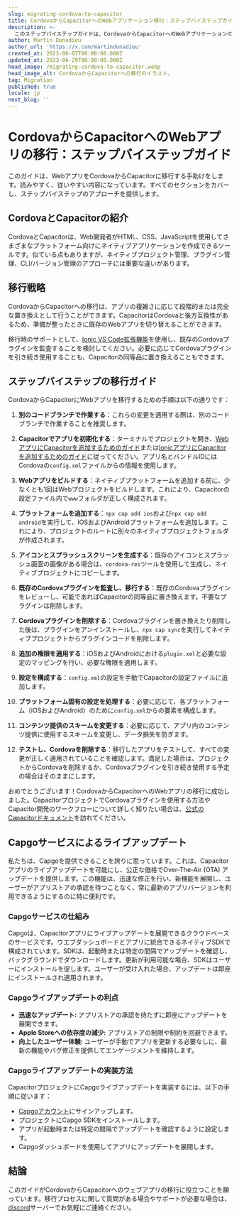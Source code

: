 ```yaml
---
slug: migrating-cordova-to-capacitor
title: CordovaからCapacitorへのWebアプリケーション移行：ステップバイステップガイド
description: >-
  このステップバイステップガイドは、CordovaからCapacitorへのWebアプリケーションの移行を支援します。すべての部分をカバーしており、読みやすく、従いやすい内容です。
author: Martin Donadieu
author_url: 'https://x.com/martindonadieu'
created_at: 2023-06-07T00:00:00.000Z
updated_at: 2023-06-29T00:00:00.000Z
head_image: /migrating-cordova-to-capacitor.webp
head_image_alt: CordovaからCapacitorへの移行のイラスト。
tag: Migration
published: true
locale: jp
next_blog: ''
---
```


# CordovaからCapacitorへのWebアプリの移行：ステップバイステップガイド

このガイドは、WebアプリをCordovaからCapacitorに移行する手助けをします。読みやすく、従いやすい内容になっています。すべてのセクションをカバーし、ステップバイステップのアプローチを提供します。

## CordovaとCapacitorの紹介

CordovaとCapacitorは、Web開発者がHTML、CSS、JavaScriptを使用してさまざまなプラットフォーム向けにネイティブアプリケーションを作成できるツールです。似ている点もありますが、ネイティブプロジェクト管理、プラグイン管理、CLI/バージョン管理のアプローチには重要な違いがあります。

## 移行戦略

CordovaからCapacitorへの移行は、アプリの複雑さに応じて段階的または完全な置き換えとして行うことができます。CapacitorはCordovaと後方互換性があるため、準備が整ったときに既存のWebアプリを切り替えることができます。

移行時のサポートとして、[Ionic VS Code拡張機能](https://marketplacevisualstudiocom/items/?itemName=ionicionic)を使用し、既存のCordovaプラグインを監査することを検討してください。必要に応じてCordovaプラグインを引き続き使用することも、Capacitorの同等品に置き換えることもできます。

## ステップバイステップの移行ガイド

CordovaからCapacitorにWebアプリを移行するための手順は以下の通りです：

1. **別のコードブランチで作業する**：これらの変更を適用する際は、別のコードブランチで作業することを推奨します。

2. **Capacitorでアプリを初期化する**：ターミナルでプロジェクトを開き、[WebアプリにCapacitorを追加するためのガイド](https://capacitorjscom/docs/getting-started/#adding-capacitor-to-your-app)または[IonicアプリにCapacitorを追加するためのガイド](https://capacitorjscom/docs/getting-started/with-ionic/#existing-ionic-project)に従ってください。アプリ名とバンドルIDにはCordovaの`config.xml`ファイルからの情報を使用します。

3. **Webアプリをビルドする**：ネイティブプラットフォームを追加する前に、少なくとも1回はWebプロジェクトをビルドします。これにより、Capacitorの設定ファイル内で`www`フォルダが正しく構成されます。

4. **プラットフォームを追加する**：`npx cap add ios`および`npx cap add android`を実行して、iOSおよびAndroidプラットフォームを追加します。これにより、プロジェクトのルートに別々のネイティブプロジェクトフォルダが作成されます。

5. **アイコンとスプラッシュスクリーンを生成する**：既存のアイコンとスプラッシュ画面の画像がある場合は、`cordova-res`ツールを使用して生成し、ネイティブプロジェクトにコピーします。

6. **既存のCordovaプラグインを監査し、移行する**：既存のCordovaプラグインをレビューし、可能であればCapacitorの同等品に置き換えます。不要なプラグインは削除します。

7. **Cordovaプラグインを削除する**：Cordovaプラグインを置き換えたり削除した後は、プラグインをアンインストールし、`npx cap sync`を実行してネイティブプロジェクトからプラグインコードを削除します。

8. **追加の権限を適用する**：iOSおよびAndroidにおける`plugin.xml`と必要な設定のマッピングを行い、必要な権限を適用します。

9. **設定を構成する**：`config.xml`の設定を手動でCapacitorの設定ファイルに追加します。

10. **プラットフォーム固有の設定を処理する**：必要に応じて、各プラットフォーム（iOSおよびAndroid）のために`config.xml`からの要素を構成します。

11. **コンテンツ提供のスキームを変更する**：必要に応じて、アプリ内のコンテンツ提供に使用するスキームを変更し、データ損失を防ぎます。

12. **テストし、Cordovaを削除する**：移行したアプリをテストして、すべての変更が正しく適用されていることを確認します。満足した場合は、プロジェクトからCordovaを削除するか、Cordovaプラグインを引き続き使用する予定の場合はそのままにします。

おめでとうございます！CordovaからCapacitorへのWebアプリの移行に成功しました。CapacitorプロジェクトでCordovaプラグインを使用する方法やCapacitor開発のワークフローについて詳しく知りたい場合は、[公式のCapacitorドキュメント](https://capacitorjscom/docs/)を訪れてください。

## Capgoサービスによるライブアップデート

私たちは、Capgoを提供できることを誇りに思っています。これは、Capacitorアプリのライブアップデートを可能にし、公正な価格でOver-The-Air (OTA) アップデートを提供します。この機能は、迅速な修正を行い、新機能を展開し、ユーザーがアプリストアの承認を待つことなく、常に最新のアプリバージョンを利用できるようにするのに特に便利です。

### Capgoサービスの仕組み

Capgoは、Capacitorアプリにライブアップデートを展開できるクラウドベースのサービスです。ウエブダッシュボードとアプリに統合できるネイティブSDKで構成されています。SDKは、起動時または特定の間隔でアップデートを確認し、バックグラウンドでダウンロードします。更新が利用可能な場合、SDKはユーザーにインストールを促します。ユーザーが受け入れた場合、アップデートは即座にインストールされ適用されます。

### Capgoライブアップデートの利点

- **迅速なアップデート:** アプリストアの承認を待たずに即座にアップデートを展開できます。
- **Apple Storeへの依存度の減少:** アプリストアの制限や制約を回避できます。
- **向上したユーザー体験:** ユーザーが手動でアプリを更新する必要なしに、最新の機能やバグ修正を提供してエンゲージメントを維持します。

### Capgoライブアップデートの実装方法

CapacitorプロジェクトにCapgoライブアップデートを実装するには、以下の手順に従います：
- [Capgoアカウント](https://webcapgoapp/)にサインアップします。
- プロジェクトにCapgo SDKをインストールします。
- アプリが起動時または特定の間隔でアップデートを確認するように設定します。
- Capgoダッシュボードを使用してアプリにアップデートを展開します。

## 結論

このガイドがCordovaからCapacitorへのウェブアプリの移行に役立つことを願っています。移行プロセスに関して質問がある場合やサポートが必要な場合は、[discord](https://discordgg/VnYRvBfgA6)サーバーでお気軽にご連絡ください。